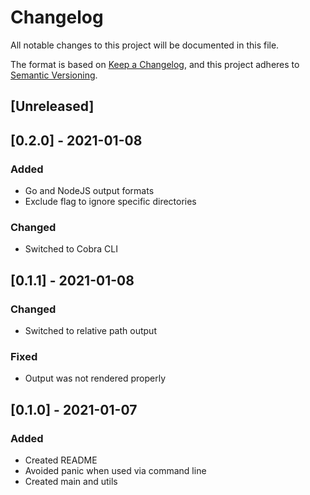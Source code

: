 # Changelog

All notable changes to this project will be documented in this file.

The format is based on [Keep a Changelog](https://keepachangelog.com/en/1.0.0/),
and this project adheres to [Semantic Versioning](https://semver.org/spec/v2.0.0.html).

## [Unreleased]

## [0.2.0] - 2021-01-08

### Added

- Go and NodeJS output formats
- Exclude flag to ignore specific directories

### Changed

- Switched to Cobra CLI

## [0.1.1] - 2021-01-08

### Changed

- Switched to relative path output

### Fixed

- Output was not rendered properly

## [0.1.0] - 2021-01-07

### Added

- Created README
- Avoided panic when used via command line
- Created main and utils
